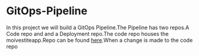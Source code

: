 # GitOps-Pipeline
In this project we will build a GitOps Pipeline.The Pipeline has two repos.A Code repo and and a Deployment repo.The code repo houses the moivestiteapp.Repo can be found [here](https://github.com/BrianSandiford/moviesiteapp).When a change is made to the code repo
